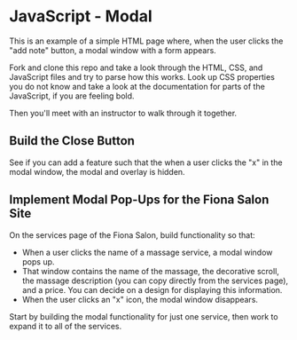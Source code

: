 # JavaScript - Modal

This is an example of a simple HTML page where, when the user clicks the "add note" button, a modal window with a form appears.

Fork and clone this repo and take a look through the HTML, CSS, and JavaScript files and try to parse how this works. Look up CSS properties you do not know and take a look at the documentation for parts of the JavaScript, if you are feeling bold.

Then you'll meet with an instructor to walk through it together.

## Build the Close Button

See if you can add a feature such that the when a user clicks the "x" in the modal window, the modal and overlay is hidden.

## Implement Modal Pop-Ups for the Fiona Salon Site

On the services page of the Fiona Salon, build functionality so that:

- When a user clicks the name of a massage service, a modal window pops up.
- That window contains the name of the massage, the decorative scroll, the massage description (you can copy directly from the services page), and a price. You can decide on a design for displaying this information.
- When the user clicks an "x" icon, the modal window disappears.

Start by building the modal functionality for just one service, then work to expand it to all of the services.
